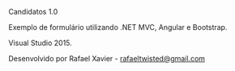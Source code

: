 Candidatos 1.0

Exemplo de formulário utilizando .NET MVC, Angular e Bootstrap.

Visual Studio 2015.

Desenvolvido por Rafael Xavier - rafaeltwisted@gmail.com
